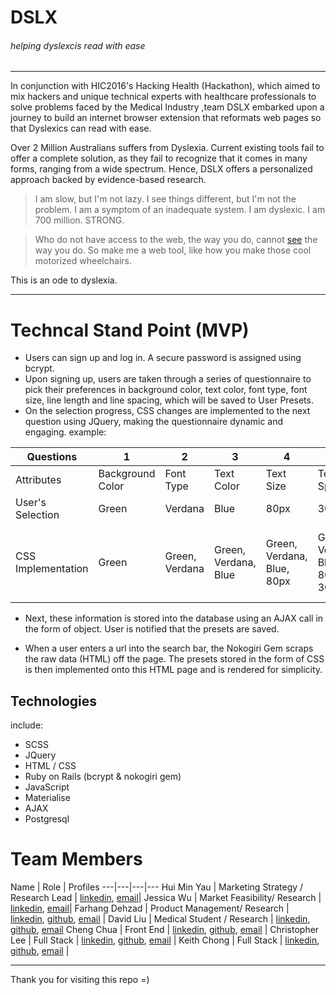 # DSLX
###### helping dyslexcis read with ease
---
In conjunction with HIC2016's Hacking Health (Hackathon), which aimed to mix hackers and unique technical experts with healthcare professionals to solve problems faced by the Medical Industry ,team DSLX embarked upon a journey to build an internet browser extension that reformats web pages so that Dyslexics can read with ease.

Over 2 Million Australians suffers from Dyslexia. Current existing tools fail to offer a complete solution, as they fail to recognize that it comes in many forms, ranging from a wide spectrum. Hence, DSLX offers a personalized approach backed by evidence-based research.


> I am slow, but I'm not lazy. I see things different, but I'm not the problem. I am a symptom of an inadequate system.
>I am dyslexic. I am 700 million. STRONG.

>Who do not have access to the web, the way you do, cannot [see](http://geon.github.io/programming/2016/03/03/dsxyliea) the way you do.
>So make me a web tool, like how you make those cool motorized wheelchairs.

This is an ode to dyslexia.

---

# Techncal Stand Point (MVP)
* Users can sign up and log in. A secure password is assigned using bcrypt.
* Upon signing up, users are taken through a series of questionnaire to pick their preferences in background color, text color, font type, font size, line length and line spacing, which will be saved to User Presets.
* On the selection progress, CSS changes are implemented to the next question using JQuery, making the questionnaire dynamic and engaging. example:

|Questions| 1 | 2 | 3 | 4 | 5 | 6 |
|---|---|---|---|---|---|---|
|Attributes| Background Color | Font Type | Text Color | Text Size | Text Spacing | Line Height |
|User's Selection| Green | Verdana | Blue | 80px | 30px | 55px |
|CSS Implementation | Green | Green, Verdana | Green, Verdana, Blue | Green, Verdana, Blue, 80px | Green, Verdana, Blue, 80px, 30px | Green, Verdana, Blue, 80px, 30px, 55px |

* Next, these information is stored into the database using an AJAX call in the form of object. User is notified that the presets are saved.

* When a user enters a url into the search bar, the Nokogiri Gem scraps the raw data (HTML) off the page. The presets stored in the form of CSS is then implemented onto this HTML page and is rendered for simplicity.

## Technologies
include:
* SCSS
* JQuery
* HTML / CSS
* Ruby on Rails (bcrypt & nokogiri gem)
* JavaScript
* Materialise
* AJAX
* Postgresql



# Team Members
Name | Role | Profiles
---|---|---|---
Hui Min Yau | Marketing Strategy / Research Lead | [linkedin](https://www.linkedin.com/in/huiminthehappy), [email](huiminthehappy@gmail.com)|
Jessica Wu | Market Feasibility/ Research | [linkedin](https://www.linkedin.com/in/jeswu), [email](jjgqwu@gmail.com)|
Farhang Dehzad | Product Management/ Research | [linkedin](https://www.linkedin.com/in/farhangdehzad),  [github](https://www.github.com/farhang87), [email](farhang87@gmail.com) |
David Liu  | Medical Student / Research | [linkedin](https://www.linkedin.com/in/david-liu-20188443), [github](https://www.github.com/projectwakii), [email](daliuvr@gmail.com)
Cheng Chua | Front End | [linkedin](https://www.linkedin.com/in/chuaccheng), [github](https://www.github.com/chuaccheng), [email](hello@chuaccheng.com) |
Christopher Lee | Full Stack | [linkedin](https://www.linkedin.com/in/hanernlee), [github](https://www.github.com/hanernlee), [email](hanernlee@gmail.com) |
Keith Chong | Full Stack | [linkedin](https://www.linkedin.com/in/keitheous), [github](https://www.github.com/keitheous), [email](keithchongwy@gmail.com) |

---

Thank you for visiting this repo =)
